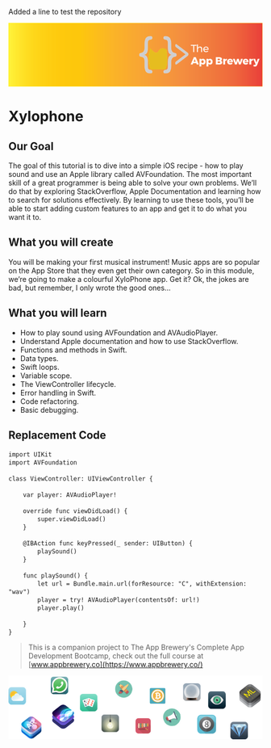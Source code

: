 Added a line to test the repository

![App Brewery Banner](Documentation/AppBreweryBanner.png)

# Xylophone

## Our Goal

The goal of this tutorial is to dive into a simple iOS recipe - how to play sound and use an Apple library called AVFoundation. The most important skill of a great programmer is being able to solve your own problems. We’ll do that by exploring StackOverflow, Apple Documentation and learning how to search for solutions effectively. By learning to use these tools, you’ll be able to start adding custom features to an app and get it to do what you want it to.


## What you will create

You will be making your first musical instrument! Music apps are so popular on the App Store that they even get their own category. So in this module, we’re going to make a colourful XyloPhone app. Get it? Ok, the jokes are bad, but remember, I only wrote the good ones... 

## What you will learn

* How to play sound using AVFoundation and AVAudioPlayer.
* Understand Apple documentation and how to use StackOverflow.
* Functions and methods in Swift. 
* Data types.
* Swift loops.
* Variable scope.
* The ViewController lifecycle.
* Error handling in Swift.
* Code refactoring.
* Basic debugging.

## Replacement Code

```
import UIKit
import AVFoundation

class ViewController: UIViewController {
    
    var player: AVAudioPlayer!

    override func viewDidLoad() {
        super.viewDidLoad()
    }

    @IBAction func keyPressed(_ sender: UIButton) {
        playSound()
    }
    
    func playSound() {
        let url = Bundle.main.url(forResource: "C", withExtension: "wav")
        player = try! AVAudioPlayer(contentsOf: url!)
        player.play()
                
    }
}
```



>This is a companion project to The App Brewery's Complete App Development Bootcamp, check out the full course at [www.appbrewery.co](https://www.appbrewery.co/)

![End Banner](Documentation/readme-end-banner.png)

